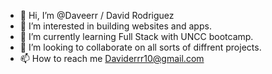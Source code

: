 - 👋 Hi, I’m @Daveerr / David Rodriguez
- 👀 I’m interested in building websites and apps.
- 🌱 I’m currently learning Full Stack with UNCC bootcamp.
- 💞️ I’m looking to collaborate on all sorts of diffrent projects.
- 📫 How to reach me Daviderrr10@gmail.com

<!---
Daveerr/Daveerr is a ✨ special ✨ repository because its `README.md` (this file) appears on your GitHub profile.
You can click the Preview link to take a look at your changes.
--->
